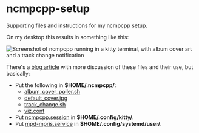 # ncmpcpp-setup
Supporting files and instructions for my ncmpcpp setup.

On my desktop this results in something like this:

![Screenshot of ncmpcpp running in a kitty terminal, with album cover art and a
track change notification](screenshot.png)

There's a [blog
article](https://strugglers.net/~andy/blog/2023/12/26/ncmpcpp-a-modernish-text-based-music-setup-on-linux)
with more discussion of these files and their use, but basically:

- Put the following in **$HOME/.ncmpcpp/**:
  - [album_cover_poller.sh](album_cover_poller)
  - [default_cover.jpg](default_cover.jpg)
  - [track_change.sh](track_change.sh)
  - [viz.conf](viz.conf)
- Put [ncmpcpp.session](ncmpcpp.session) in **$HOME/.config/kitty/**.
- Put [mpd-mpris.service](mpd-mpris.service) in **$HOME/.config/systemd/user/**.
